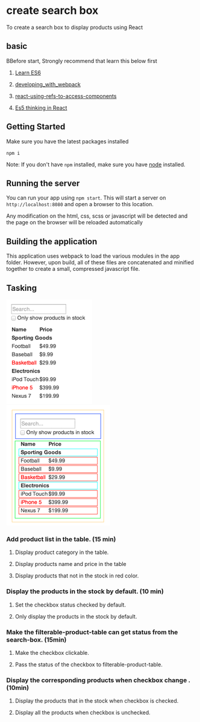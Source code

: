 

# create search box

To create a search box to display products using React


## basic 

BBefore start, Strongly recommend that learn this below first

1. [Learn ES6](http://webapplog.com/es6/)

1. [developing_with_webpack](http://survivejs.com/webpack_react/developing_with_webpack/)

1. [react-using-refs-to-access-components](https://egghead.io/lessons/react-using-refs-to-access-components)

1. [Es5 thinking in React](https://facebook.github.io/react/docs/thinking-in-react.html)
 

## Getting Started

Make sure you have the latest packages installed

```
npm i

```

Note: If you don't have `npm` installed, make sure you have
[node](http://nodejs.com) installed. 


## Running the server

You can run your app using `npm start`. This will start a
server on `http://localhost:8080` and open a browser to this location.

Any modification on the html, css, scss or javascript will be detected
and the page on the browser will be reloaded automatically


## Building the application

This application uses webpack to load the various modules in
the app folder. However, upon build, all of these files are
concatenated and minified together to create a small, compressed
javascript file.



Tasking
---

![Mockup](mockup/mock-1.png)
![Mockup](mockup/mock-2.png)


### Add product list in the table. (15 min) 

1. Display product category in the table.

1. Display products name and price in the table

1. Display products that not in the stock in red color.


### Display the products in the stock by default. (10 min)

1. Set the checkbox status checked by default.

1. Only display the products in the stock by default.


### Make the filterable-product-table can get status from the search-box. (15min)

1. Make the checkbox clickable.

1. Pass the status of the checkbox to filterable-product-table.

### Display the corresponding products when checkbox change . (10min)

1. Display the products that in the stock when checkbox is checked.

1. Display all the products when checkbox is unchecked.


